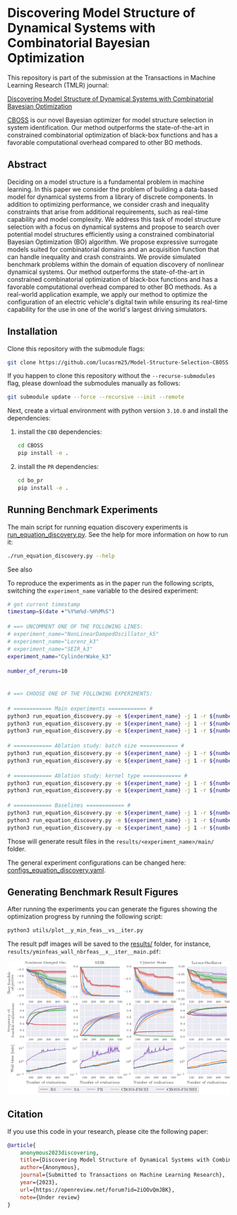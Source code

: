 # Discovering Model Structure of Dynamical Systems with Combinatorial Bayesian Optimization

This repository is part of the submission at the Transactions in Machine Learning Research (TMLR) journal:

[Discovering Model Structure of Dynamical Systems with Combinatorial Bayesian Optimization](https://openreview.net/forum?id=2iOOvQmJBK)


[CBOSS](https://github.com/lucasrm25/CBOSS) is our novel Bayesian optimizer for model structure selection in system identification. Our method outperforms the state-of-the-art in constrained combinatorial optimization of black-box functions and has a favorable computational overhead compared to other BO methods.

## Abstract 

Deciding on a model structure is a fundamental problem in machine learning. In this paper we consider the problem of building a data-based model for dynamical systems from a library of discrete components. In addition to optimizing performance, we consider crash and inequality constraints that arise from additional requirements, such as real-time capability and model complexity. We address this task of model structure selection with a focus on dynamical systems and propose to search over potential model structures efficiently using a constrained combinatorial Bayesian Optimization (BO) algorithm. We propose expressive surrogate models suited for combinatorial domains and an acquisition function that can handle inequality and crash constraints. We provide simulated benchmark problems within the domain of equation discovery of nonlinear dynamical systems. Our method outperforms the state-of-the-art in constrained combinatorial optimization of black-box functions and has a favorable computational overhead compared to other BO methods. As a real-world application example, we apply our method to optimize the configuration of an electric vehicle's digital twin while ensuring its real-time capability for the use in one of the world's largest driving simulators.

## Installation

Clone this repository with the submodule flags:
```sh
git clone https://github.com/lucasrm25/Model-Structure-Selection-CBOSS.git --recurse-submodules
```

If you happen to clone this repository without the `--recurse-submodules` flag, please download the submodules manually as follows:
```sh
git submodule update --force --recursive --init --remote
```

Next, create a virtual environment with python version `3.10.0` and install the dependencies:
1. install the `CBO` dependencies:
    ```sh
    cd CBOSS
    pip install -e .
    ```

2. install the `PR` dependencies:
    ```sh
    cd bo_pr
    pip install -e .
    ```

## Running Benchmark Experiments

The main script for running equation discovery experiments is [run_equation_discovery.py](run_equation_discovery.py). See the help for more information on how to run it:
```sh
./run_equation_discovery.py --help
```

See also 

To reproduce the experiments as in the paper run the following scripts, switching the `experiment_name` variable to the desired experiment:
```sh
# get current timestamp
timestamp=$(date +"%Y%m%d-%H%M%S")

# ==> UNCOMMENT ONE OF THE FOLLOWING LINES:
# experiment_name="NonLinearDampedOscillator_k5"
# experiment_name="Lorenz_k3"
# experiment_name="SEIR_k3"
experiment_name="CylinderWake_k3"

number_of_reruns=10


# ==> CHOOSE ONE OF THE FOLLOWING EXPERIMENTS:

# ============ Main experiments ============ #
python3 run_equation_discovery.py -e ${experiment_name} -j 1 -r ${number_of_reruns} -m CBOSS -f FRCHEI_KPOLYDIFF_BS2 -i "${timestamp}"
python3 run_equation_discovery.py -e ${experiment_name} -j 1 -r ${number_of_reruns} -m CBOSS -f CHEI_KPOLYDIFF_BS2 -i "${timestamp}"
python3 run_equation_discovery.py -e ${experiment_name} -j 1 -r ${number_of_reruns} -m CBOSS -f FRCEI_KPOLYDIFF_BS2 -i "${timestamp}"

# ============ Ablation study: batch size ============ #
python3 run_equation_discovery.py -e ${experiment_name} -j 1 -r ${number_of_reruns} -m CBOSS -f FRCHEI_KPOLYDIFF_BS1 -i "${timestamp}"
python3 run_equation_discovery.py -e ${experiment_name} -j 1 -r ${number_of_reruns} -m CBOSS -f FRCHEI_KPOLYDIFF_BS4 -i "${timestamp}"

# ============ Ablation study: kernel type ============ #
python3 run_equation_discovery.py -e ${experiment_name} -j 1 -r ${number_of_reruns} -m CBOSS -f FRCHEI_KDIFF_BS2 -i "${timestamp}"
python3 run_equation_discovery.py -e ${experiment_name} -j 1 -r ${number_of_reruns} -m CBOSS -f FRCHEI_KPOLY_BS2 -i "${timestamp}"

# ============ Baselines ============ #
python3 run_equation_discovery.py -e ${experiment_name} -j 1 -r ${number_of_reruns} -m RS -i "${timestamp}"
python3 run_equation_discovery.py -e ${experiment_name} -j 1 -r ${number_of_reruns} -m SA -i "${timestamp}"
python3 run_equation_discovery.py -e ${experiment_name} -j 1 -r ${number_of_reruns} -m PR -i "${timestamp}"
```

Those will generate result files in the `results/<experiment_name>/main/` folder.

The general experiment configurations can be changed here: [configs_equation_discovery.yaml](configs_equation_discovery.yaml).


## Generating Benchmark Result Figures

After running the experiments you can generate the figures showing the optimization progress by running the following script:
```sh
python3 utils/plot__y_min_feas__vs__iter.py
```
The result pdf images will be saved to the [results/](results/) folder, for instance, `results/yminfeas_wall_nbrfeas__x__iter__main.pdf`: 

![yminfeas_wall_nbrfeas__x__iter__main](results/yminfeas_wall_nbrfeas__x__iter__main.png)



## Citation

If you use this code in your research, please cite the following paper:

```bibtex
@article{
    anonymous2023discovering,
    title={Discovering Model Structure of Dynamical Systems with Combinatorial Bayesian Optimization},
    author={Anonymous},
    journal={Submitted to Transactions on Machine Learning Research},
    year={2023},
    url={https://openreview.net/forum?id=2iOOvQmJBK},
    note={Under review}
}
```